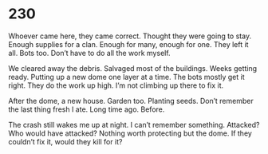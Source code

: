 # 230

Whoever came here, they came correct. Thought they were going to stay. Enough supplies for a clan. Enough for many, enough for one. They left it all. Bots too. Don’t have to do all the work myself. 

We cleared away the debris. Salvaged most of the buildings. Weeks getting ready. Putting up a new dome one layer at a time. The bots mostly get it right. They do the work up high. I’m not climbing up there to fix it. 

After the dome, a new house. Garden too. Planting seeds. Don’t remember the last thing fresh I ate. Long time ago. Before. 

The crash still wakes me up at night. I can’t remember something. Attacked? Who would have attacked? Nothing worth protecting but the dome. If they couldn’t fix it, would they kill for it?
